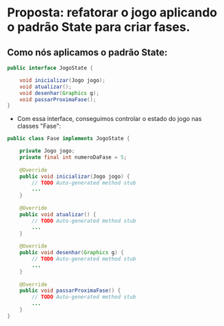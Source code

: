 # Proposta: refatorar o jogo aplicando o padrão State para criar fases.

## Como nós aplicamos o padrão State:

```java
public interface JogoState {

	void inicializar(Jogo jogo);
    void atualizar();
    void desenhar(Graphics g);
    void passarProximaFase();
}
```

- Com essa interface, conseguimos controlar o estado do jogo nas classes "Fase":

```java
public class Fase implements JogoState {

	private Jogo jogo;
	private final int numeroDaFase = 5;
	
	@Override
	public void inicializar(Jogo jogo) {
		// TODO Auto-generated method stub
		...
	}
	
	@Override
	public void atualizar() {
		// TODO Auto-generated method stub
		...
	}
	
	@Override
	public void desenhar(Graphics g) {
		// TODO Auto-generated method stub
		...
	}
	
	@Override
	public void passarProximaFase() {
		// TODO Auto-generated method stub
		...
	}
}
```

